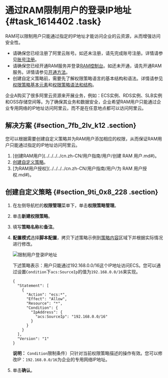 # 通过RAM限制用户的登录IP地址 {#task_1614402 .task}

RAM可以限制用户只能通过指定的IP地址才能访问企业的云资源，从而增强访问安全性。

-   请确保您已经注册了阿里云账号。如还未注册，请先完成账号注册。详情请参见[账号注册](https://account.aliyun.com/register/register.htm)。
-   请确保您已经开通RAM服务并登录[RAM控制台](https://ram.console.aliyun.com/)。如还未开通，请先开通RAM服务。详情请参见[开通方法](https://help.aliyun.com/document_detail/28633.html#concept-ujy-rj1-ydb)。
-   创建自定义策略前，需要先了解权限策略语言的基本结构和语法。详情请参见[权限策略基本元素](../../../../cn.zh-CN/用户指南/权限策略/权限策略语言/权限策略基本元素.md#)和[权限策略语法和结构](../../../../cn.zh-CN/用户指南/权限策略/权限策略语言/权限策略语法和结构.md#)。

企业A购买了很多阿里云资源来开展业务，例如：ECS实例、RDS实例、SLB实例和OSS存储空间等。为了确保其业务和数据安全，企业希望RAM用户只能通过企业专用网络的IP地址访问阿里云，而不是在任意地点都可以访问阿里云。

## 解决方案 {#section_7fb_2lv_k12 .section}

您可以根据需要创建自定义策略并为RAM用户添加相应的权限，从而保证RAM用户只能通过指定的IP地址访问阿里云。

1.  [创建RAM用户](../../../../cn.zh-CN/用户指南/用户/创建 RAM 用户.md#)。
2.  [创建自定义策略](#section_9ti_0x8_228)。
3.  [为RAM用户授权](../../../../cn.zh-CN/用户指南/用户/为 RAM 用户授权.md#)。

## 创建自定义策略 {#section_9ti_0x8_228 .section}

1.  在左侧导航栏的**权限管理**菜单下，单击**权限策略管理**。
2.  单击**新建权限策略**。
3.  填写**策略名称**和**备注**。
4.  **配置模式**选择**脚本配置**，拷贝下述策略示例到[策略内容](https://ram.console.aliyun.com/policies/new)区域下并根据实际情况进行修改。 

    ![限制用户登录IP地址](http://static-aliyun-doc.oss-cn-hangzhou.aliyuncs.com/assets/img/1280070/156568718454965_zh-CN.png)

    下述策略表示：用户只能通过192.168.0.0/16这个IP地址访问ECS。您可以通过设置`Condition`下`acs:SourceIp`的值为`192.168.0.0/16`来实现。

    ``` {#codeblock_3ci_blk_288 .lanuage-xml}
    {
      "Statement": [
        {
          "Action": "ecs:*",
          "Effect": "Allow",
          "Resource": "*",
          "Condition": {
            "IpAddress": {
              "acs:SourceIp": "192.168.0.0/16"
            }
          }
        }
      ],
      "Version": "1"
    }
    ```

    **说明：** `Condition`限制条件）只针对当前权限策略描述的操作有效。您可以修改IP：`192.168.0.0/16`为企业的专用网络IP地址。

5.  单击**确认**。

